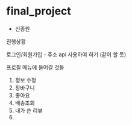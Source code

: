 # final_project


- 신종원

진행상황

로그인/회원가입 - 주소 api 사용하여 하기 (같이 할 듯)



프로필 메뉴에 들어갈 것들 

1. 정보 수정
2. 장바구니
3. 좋아요
4. 배송조회
5. 내가 쓴 리뷰
6. 

